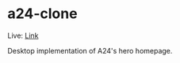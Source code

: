 # a24-clone
Live: [Link]( https://aladores.github.io/a24-clone/)

Desktop implementation of A24's hero homepage.
